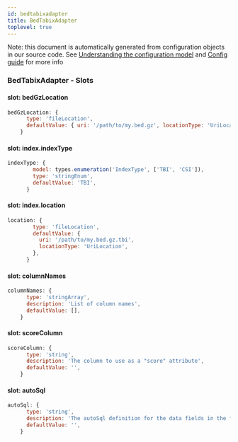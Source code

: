 ```yaml
---
id: bedtabixadapter
title: BedTabixAdapter
toplevel: true
---
```


Note: this document is automatically generated from configuration objects in
our source code. See [Understanding the configuration
model](/docs/devguide_config/) and [Config guide](/docs/config_guide) for more
info

### BedTabixAdapter - Slots

#### slot: bedGzLocation

```js
bedGzLocation: {
      type: 'fileLocation',
      defaultValue: { uri: '/path/to/my.bed.gz', locationType: 'UriLocation' },
    }
```

#### slot: index.indexType

```js
indexType: {
        model: types.enumeration('IndexType', ['TBI', 'CSI']),
        type: 'stringEnum',
        defaultValue: 'TBI',
      }
```

#### slot: index.location

```js
location: {
        type: 'fileLocation',
        defaultValue: {
          uri: '/path/to/my.bed.gz.tbi',
          locationType: 'UriLocation',
        },
      }
```

#### slot: columnNames

```js
columnNames: {
      type: 'stringArray',
      description: 'List of column names',
      defaultValue: [],
    }
```

#### slot: scoreColumn

```js
scoreColumn: {
      type: 'string',
      description: 'The column to use as a "score" attribute',
      defaultValue: '',
    }
```

#### slot: autoSql

```js
autoSql: {
      type: 'string',
      description: 'The autoSql definition for the data fields in the file',
      defaultValue: '',
    }
```
